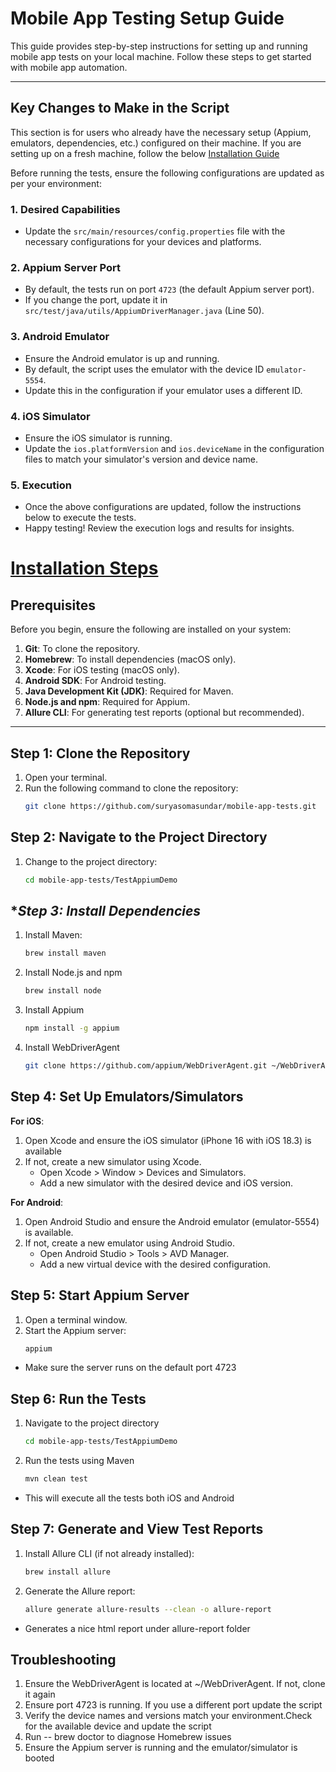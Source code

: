 # **Mobile App Testing Setup Guide**

This guide provides step-by-step instructions for setting up and running mobile app tests on your local machine. Follow
these steps to get started with mobile app automation.

---
## **Key Changes to Make in the Script**

This section is for users who already have the necessary setup (Appium, emulators, dependencies, etc.) configured on their machine. If you are setting up on a fresh machine, follow the below [Installation Guide](#installation-steps)

Before running the tests, ensure the following configurations are updated as per your environment:

### **1. Desired Capabilities**
- Update the `src/main/resources/config.properties` file with the necessary configurations for your devices and platforms.

### **2. Appium Server Port**
- By default, the tests run on port `4723` (the default Appium server port).
- If you change the port, update it in `src/test/java/utils/AppiumDriverManager.java` (Line 50).

### **3. Android Emulator**
- Ensure the Android emulator is up and running.
- By default, the script uses the emulator with the device ID `emulator-5554`.
- Update this in the configuration if your emulator uses a different ID.

### **4. iOS Simulator**
- Ensure the iOS simulator is running.
- Update the `ios.platformVersion` and `ios.deviceName` in the configuration files to match your simulator's version and device name.

### **5. Execution**
- Once the above configurations are updated, follow the instructions below to execute the tests.
- Happy testing! Review the execution logs and results for insights.

# **[Installation Steps]()**
## **Prerequisites**

Before you begin, ensure the following are installed on your system:

1. **Git**: To clone the repository.
2. **Homebrew**: To install dependencies (macOS only).
3. **Xcode**: For iOS testing (macOS only).
4. **Android SDK**: For Android testing.
5. **Java Development Kit (JDK)**: Required for Maven.
6. **Node.js and npm**: Required for Appium.
7. **Allure CLI**: For generating test reports (optional but recommended).

---

## **Step 1: Clone the Repository**

1. Open your terminal.
2. Run the following command to clone the repository:
   ```bash
   git clone https://github.com/suryasomasundar/mobile-app-tests.git

## **Step 2: Navigate to the Project Directory**

1. Change to the project directory:
   ```bash
   cd mobile-app-tests/TestAppiumDemo

## **Step 3: Install Dependencies*

1. Install Maven:
   ```bash
   brew install maven 

2. Install Node.js and npm
   ```bash
   brew install node

3. Install Appium
   ```bash
   npm install -g appium

4. Install WebDriverAgent
   ```bash
   git clone https://github.com/appium/WebDriverAgent.git ~/WebDriverAgent

## **Step 4: Set Up Emulators/Simulators**

**For iOS**:

1. Open Xcode and ensure the iOS simulator (iPhone 16 with iOS 18.3) is available
2. If not, create a new simulator using Xcode.
    - Open Xcode > Window > Devices and Simulators.
    - Add a new simulator with the desired device and iOS version.

**For Android**:

1. Open Android Studio and ensure the Android emulator (emulator-5554) is available.
2. If not, create a new emulator using Android Studio.
    - Open Android Studio > Tools > AVD Manager.
    - Add a new virtual device with the desired configuration.

## **Step 5: Start Appium Server**

1. Open a terminal window.
2. Start the Appium server:
   ```bash
   appium

- Make sure the server runs on the default port 4723

## **Step 6: Run the Tests**

1. Navigate to the project directory
   ```bash
   cd mobile-app-tests/TestAppiumDemo

2. Run the tests using Maven
   ```bash
   mvn clean test

- This will execute all the tests both iOS and Android

## **Step 7: Generate and View Test Reports**

1. Install Allure CLI (if not already installed):
   ```bash
   brew install allure
2. Generate the Allure report:
   ```bash
   allure generate allure-results --clean -o allure-report

- Generates a nice html report under allure-report folder


## **Troubleshooting**
1. Ensure the WebDriverAgent is located at ~/WebDriverAgent. If not, clone it again
2. Ensure port 4723 is running. If you use a different port update the script
3. Verify the device names and versions match your environment.Check for the available device and update the script
4. Run -- brew doctor to diagnose Homebrew issues
5. Ensure the Appium server is running and the emulator/simulator is booted
